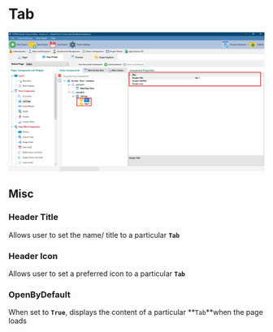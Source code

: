 # Tab

![](<../../../.gitbook/assets/TabPage Tab.png>)

## Misc

### Header Title

Allows user to set the name/ title to a particular **`Tab`**

### Header Icon

Allows user to set a preferred icon to a particular **`Tab`**

### OpenByDefault

When set to **`True`**, displays the content of a particular **`Tab`**when the page loads

